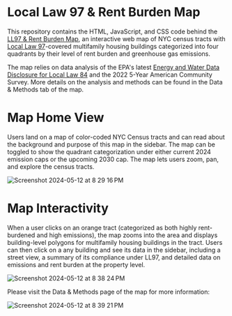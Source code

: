 # Local Law 97 & Rent Burden Map

This repository contains the HTML, JavaScript, and CSS code behind the [LL97 & Rent Burden Map](https://cpreeldumas.github.io/final-project/), an interactive web map of NYC census tracts with [Local Law 97](https://www.nyc.gov/site/sustainablebuildings/ll97/local-law-97.page)-covered multifamily housing buildings categorized into four quadrants by their level of rent burden and greenhouse gas emissions.

The map relies on data analysis of the EPA's latest [Energy and Water Data Disclosure for Local Law 84](https://data.cityofnewyork.us/Environment/Energy-and-Water-Data-Disclosure-for-Local-Law-84-/7x5e-2fxh/about_data) and the 2022 5-Year American Community Survey. More details on the analysis and methods can be found in the Data & Methods tab of the map.

# Map Home View
Users land on a map of color-coded NYC Census tracts and can read about the background and purpose of this map in the sidebar. The map can be toggled to show the quadrant categorization under either current 2024 emission caps or the upcoming 2030 cap. The map lets users zoom, pan, and explore the census tracts. 

![Screenshot 2024-05-12 at 8 29 16 PM](https://github.com/cpreeldumas/final-project/assets/52207575/4ce2ce4c-5c6c-40ca-90e7-3bb3b7f3958d)

# Map Interactivity
When a user clicks on an orange tract (categorized as both highly rent-burdened and high emissions), the map zooms into the area and displays building-level polygons for multifamily housing buildings in the tract. Users can then click on a any building and see its data in the sidebar, including a street view, a summary of its compliance under LL97, and detailed data on emissions and rent burden at the property level.

![Screenshot 2024-05-12 at 8 38 24 PM](https://github.com/cpreeldumas/final-project/assets/52207575/1acf358e-ec13-4470-a586-8368598831a9)

Please visit the Data & Methods page of the map for more information:

![Screenshot 2024-05-12 at 8 39 21 PM](https://github.com/cpreeldumas/final-project/assets/52207575/83aa75f4-1642-4cf7-a6d8-2df334164b74)
